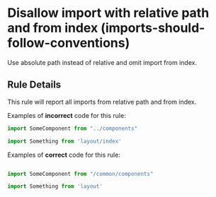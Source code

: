# Disallow import with relative path and from index (imports-should-follow-conventions)

Use absolute path instead of relative and omit import from index.

## Rule Details

This rule will report all imports from relative path and from index.

Examples of **incorrect** code for this rule:

```js
import SomeComponent from "../components"

import Something from 'layout/index'
```

Examples of **correct** code for this rule:

```js

import SomeComponent from "/common/components"

import Something from 'layout'

```
